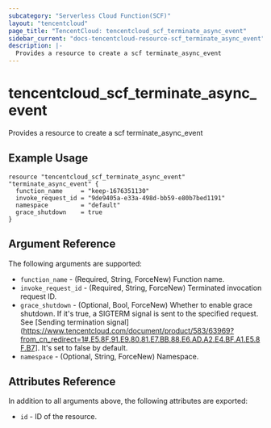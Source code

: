 ```yaml
---
subcategory: "Serverless Cloud Function(SCF)"
layout: "tencentcloud"
page_title: "TencentCloud: tencentcloud_scf_terminate_async_event"
sidebar_current: "docs-tencentcloud-resource-scf_terminate_async_event"
description: |-
  Provides a resource to create a scf terminate_async_event
---
```


# tencentcloud_scf_terminate_async_event

Provides a resource to create a scf terminate_async_event

## Example Usage

```hcl
resource "tencentcloud_scf_terminate_async_event" "terminate_async_event" {
  function_name     = "keep-1676351130"
  invoke_request_id = "9de9405a-e33a-498d-bb59-e80b7bed1191"
  namespace         = "default"
  grace_shutdown    = true
}
```

## Argument Reference

The following arguments are supported:

* `function_name` - (Required, String, ForceNew) Function name.
* `invoke_request_id` - (Required, String, ForceNew) Terminated invocation request ID.
* `grace_shutdown` - (Optional, Bool, ForceNew) Whether to enable grace shutdown. If it's true, a SIGTERM signal is sent to the specified request. See [Sending termination signal](https://www.tencentcloud.com/document/product/583/63969?from_cn_redirect=1#.E5.8F.91.E9.80.81.E7.BB.88.E6.AD.A2.E4.BF.A1.E5.8F.B7]. It's set to false by default.
* `namespace` - (Optional, String, ForceNew) Namespace.

## Attributes Reference

In addition to all arguments above, the following attributes are exported:

* `id` - ID of the resource.



